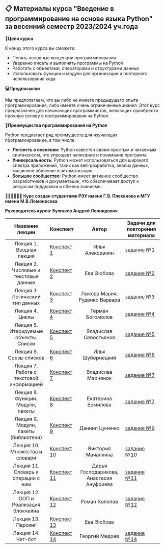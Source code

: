 ## 📋 Материалы курса "Введение в программирование на основе языка Python" за весенний семестр 2023/2024 уч.года
**🎯Цели курса**

К концу этого курса вы сможете:

* Понять основные концепции программирования
* Уверенно писать и выполнять программы на Python
* Работать с объектами, операторами и структурами данных
* Использовать функции и модули для организации и повторного использования кода

**💻Предпосылки**

Мы предполагаем, что вы либо не имеете предыдущего опыта программирования, либо имеете очень ограниченные знания. Этот курс предназначен для начинающих программистов, желающих приобрести прочную основу в программировании на Python.

**🥇Преимущества программирования на Python**

Python предлагает ряд преимуществ для изучающих программирование, в том числе:

* **Легкость в освоении:** Python известен своим простым и читаемым синтаксисом, что упрощает написание и понимание программ.
* **Универсальность:** Python может использоваться для широкого спектра приложений, таких как веб-разработка, анализ данных, машинное обучение и автоматизация.
* **Большое сообщество:** Python имеет активное сообщество разработчиков и документации, что обеспечивает доступ к ресурсам поддержки и обмена знаниями.

👩🏻‍🎓🧑🏻‍🎓
**Курс создан студентами РЭУ имени Г.В. Плеханова и МГУ имени М.В.Ломоносова**

**Руководитель курса: Булгаков Андрей Леонидович**



Название лекции | Конспект | Автор | Задачи для повторения материала |
|:----:|----|:----:|----|
| Лекция 1. Вводная лекция| [Конспект 1](https://colab.research.google.com/drive/1XBhE5lwOswPRN6gLSPzNFOHZVRJQ-mNi) | Илья Алексевнин | [задание №1](https://colab.research.google.com/drive/1qoarHVy3bK1pSJ4z7G6Zs8kGciLMIpyv?usp=sharing) |||
| Лекция 2. Числовые и текстовые данные | [Конспект 2](https://colab.research.google.com/drive/1_Hj903GGxptZ9Idei5_75OdlmVYAoYtK?usp=sharing) | Ева Эюбова |[задание №2](https://colab.research.google.com/drive/1Sox7lv7xxEHSoyAGvhQg7xmQ5XBE-gzL)|||
| Лекция 3. Логический тип данных| [Конспект 3](https://colab.research.google.com/drive/1rJrQtkN8uM9GxoGcK9x6kPoRPi-2vXda?usp=sharing) | Лыкова Мария, Руденко Варвара | [задание №3](https://colab.research.google.com/drive/1pBEMTFk60GpEwV6Pe-znJKMesCZKgffo?usp=sharing) |||
| Лекция 4. Циклы | [Конспект 4](https://colab.research.google.com/drive/1DXd-NiUErPdmnBjWqtGf0A14MPoNJyjP?usp=sharing) | Герман Богомолов | [задание №4](https://colab.research.google.com/drive/1DlHyB5ggKfT2T-nYKUdkh4l2eYt_V9Sh?usp=sharing) |||
| Лекция 5. Итерируемые объекты. Списки | [Конспект 5](https://colab.research.google.com/drive/1hZ1ks-upUGHzq3Z1M7yOY6gTKAkMsqxR?usp=sharing) | Владислав Севостьянов | [задание №5](https://colab.research.google.com/drive/19c002xPtMG-S8JmYFz17hjYnsrhnZJTZ?usp=sharing) |||
| Лекция 6. Срезы списков | [Конспект 6](https://colab.research.google.com/drive/1A5ySSCqEmy9LkUptzF8nIdajMTl0yoLh#scrollTo=QfPj6vDg_hpg) | Илья Шубернецкий | [задание №6](https://colab.research.google.com/drive/1WXjyc4bfwtzPhBYtD94Xxt6k2OlzcDTr?usp=sharing)|||
| Лекция 7. Работа с текстовой информацией | [Конспект 7](https://colab.research.google.com/drive/1UOLqJAAWbI1bBVK9IzIQj9yNHvqVmSLm?usp=sharing) | Владислав Марченок | [задание №7](https://colab.research.google.com/drive/1nkl7p9r3Zr23YwHziWXIqNJOdTUvTv31?usp=sharing) |||
| Лекция 8. Функции. Модули, пакеты | [Конспект 8](https://colab.research.google.com/drive/1jpKr0r_wVhJWXFPVdVtWdAHSUZmsxJ-u?hl=ru#scrollTo=dMDdVTQbDS_U) | Екатерина Ермилова |[задание №7](https://colab.research.google.com/drive/1LTQ3PWgOh9Md-DKjS8lA4S1GWjMkRCB-?hl=ru#scrollTo=vy976PkyMUyM)|||
| Лекция 9. Модули, пакеты (библиотеки) | [Конспект 9](https://colab.research.google.com/drive/1B8qrUa_-fAJgCIIkwNu4MDjOQZZydNt8#scrollTo=CQjqEfbYi9oD) | Даниил Цуненко |[задание №9](https://colab.research.google.com/drive/1WXjyc4bfwtzPhBYtD94Xxt6k2OlzcDTr?usp=sharing)||
| Лекция 10. Множества и словари | [Конспект 10](https://colab.research.google.com/drive/1zzgM-QtZWY6JHDhxJI2W9uZNHIBSYoJY?usp=sharing) | Виктория Мачалкина |[задание №10](https://colab.research.google.com/drive/1Sox7lv7xxEHSoyAGvhQg7xmQ5XBE-gzL) |||
| Лекция 11. Словарь и операции с ним | [Конспект 11](https://colab.research.google.com/drive/1pdAplGdbz61RH0O9uWgbLowZjCQM-iby?usp=sharing) | Дарья Господарикова, Анастасия Ануфриева |[задание №11](https://colab.research.google.com/drive/1pBEMTFk60GpEwV6Pe-znJKMesCZKgffo?usp=sharing) |||
| Лекция 12. ООП и Реализация блокчейна | [Конспект 12](https://colab.research.google.com/drive/1pwbPs6_pPAiO4P9J4x8CMG6leWXi88k0?usp=sharing) | Роман Холопов | [задание №12](https://colab.research.google.com/drive/1TSVQTGPzRYr3AjZ-qOlvTjWP4c9pjMxq?usp=sharing)|||
| Лекция 13. Парсинг |[Конспект 13](https://colab.research.google.com/drive/1o7hS7eMHALaEDYYPXPmKiG5ma1glmbsr?usp=sharing)| Ева Эюбова |||
| Лекция 14. Чат-бот |[Конспект 14](https://vk.com/away.php?to=https%3A%2F%2Fcolab.research.google.com%2Fdrive%2F14off58oVsZ4lbVHUdqJux9WgqYi65yVQ%3Fusp%3Dsharing&cc_key=)| Георгий Медоев |[задание №14](https://colab.research.google.com/drive/135fi121rhP5J3qUPgAPkZ9f8oeHiNzdS?usp=sharing) |||
